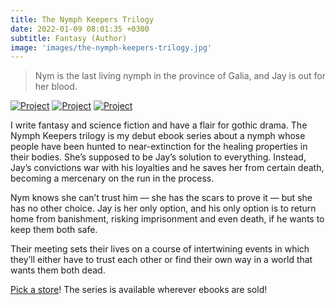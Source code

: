```yaml
---
title: The Nymph Keepers Trilogy
date: 2022-01-09 08:01:35 +0300
subtitle: Fantasy (Author)
image: 'images/the-nymph-keepers-trilogy.jpg'
---
```


> Nym is the last living nymph in the province of Galia, and Jay is out for her blood.

<div class="gallery-box">
  <div class="gallery">
    <a href="https://books2read.com/rootsofblood" target="_blank" style="a hover:"><img src="/images/rob-cover.jpg" loading="lazy" alt="Project"></a>
    <a href="https://books2read.com/heartoftheforest" target="_blank"><img src="/images/hotf-cover.jpg" loading="lazy" alt="Project"></a>
    <a href="https://books2read.com/queenofthenymphs" target="_blank"><img src="/images/qotn-cover.jpg" loading="lazy" alt="Project"></a>
  </div>
</div>

I write fantasy and science fiction and have a flair for gothic drama. The Nymph Keepers trilogy is my debut ebook series about a nymph whose people have been hunted to near-extinction for the healing properties in their bodies. She’s supposed to be Jay’s solution to everything. Instead, Jay’s convictions war with his loyalties and he saves her from certain death, becoming a mercenary on the run in the process.

Nym knows she can’t trust him — she has the scars to prove it — but she has no other choice. Jay is her only option, and his only option is to return home from banishment, risking imprisonment and even death, if he wants to keep them both safe.

Their meeting sets their lives on a course of intertwining events in which they’ll either have to trust each other or find their own way in a world that wants them both dead.

[Pick a store](https://books2read.com/rootsofblood)! The series is available wherever ebooks are sold!